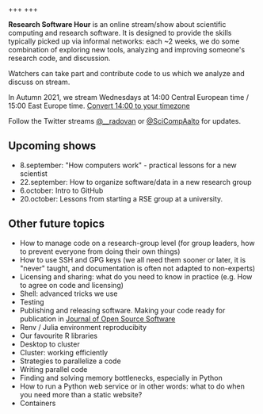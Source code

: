 +++
+++

**Research Software Hour** is an online stream/show about scientific computing and
research software.  It is designed to provide the skills typically picked up
via informal networks: each ~2 weeks, we do some combination of exploring new
tools, analyzing and improving someone's research code, and discussion.

Watchers can take part and contribute code to us which we analyze and discuss
on stream.

In Autumn 2021, we stream Wednesdays at 14:00
Central European time / 15:00 East Europe time. [Convert 14:00 to your timezone](https://arewemeetingyet.com/Stockholm/2021-09-08/14:00/w/Research%20Software%20Hour#eyJ1cmwiOiJodHRwczovL3R3aXRjaC50di9SU0hvdXIifQ==)

Follow the Twitter streams
[@\_\_radovan](https://twitter.com/__radovan) or
[@SciCompAalto](https://twitter.com/SciCompAalto) for updates.


## Upcoming shows

* 8.september: "How computers work" - practical lessons for a new scientist
* 22.september: How to organize software/data in a new research group
* 6.october: Intro to GitHub
* 20.october: Lessons from starting a RSE group at a university.


## Other future topics

* How to manage code on a research-group level (for group leaders, how to prevent everyone from doing their own things)
* How to use SSH and GPG keys (we all need them sooner or later, it is "never" taught, and documentation is often not adapted to non-experts)
* Licensing and sharing: what do you need to know in practice (e.g. How to agree on code and licensing)
* Shell: advanced tricks we use
* Testing
* Publishing and releasing software.  Making your code ready for
  publication in [Journal of Open Source Software](https://joss.theoj.org/)
* Renv / Julia environment reproducibity
* Our favourite R libraries
* Desktop to cluster
* Cluster: working efficiently
* Strategies to parallelize a code
* Writing parallel code
* Finding and solving memory bottlenecks, especially in Python
* How to run a Python web service or in other words: what to do when you need more than a static website?
* Containers
